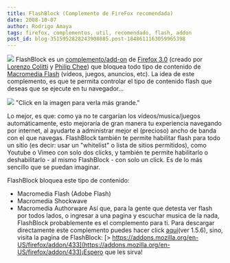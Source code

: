 ```yaml
---
title: FlashBlock (Complemento de FireFox recomendada)
date: 2008-10-07
author: Rodrigo Amaya
tags: firefox, complementos, util, recomendado, flash, addon
post_id: blog-3515952828243908885.post-1848611163059965398
---
```


[![](https://2.bp.blogspot.com/_ayvorITawE4/SOuM8GxsUqI/AAAAAAAABVQ/oqfDT6LbcLU/s320/flashblok.png)](https://2.bp.blogspot.com/_ayvorITawE4/SOuM8GxsUqI/AAAAAAAABVQ/oqfDT6LbcLU/s1600-h/flashblok.png) FlashBlock es un
[complemento/add-on](http://srbyte.blogspot.com/2008/07/qu-es-un-complementoadd-on-de-firefox.html) de [Firefox 3.0](http://srbyte.blogspot.com/2008/07/el-guiness-record-de-firefox-3.html) (creado por [Lorenzo Colitti](https://addons.mozilla.org/en-US/firefox/user/188) y [Philip Chee](https://addons.mozilla.org/en-US/firefox/user/408)) que bloquea todo tipo de contenido de [Macromedia Flash](http://www.macromedia.com/software/flash/about/) (vídeos, juegos, anuncios, etc). La idea de este complemento, es que te permita controlar el tipo de contenido flash que deseas que se ejecute en tu navegador...

[![](https://4.bp.blogspot.com/_ayvorITawE4/SOuPR3zXvII/AAAAAAAABVY/BBAFPX9Dm8U/s320/flashblock.png)](https://4.bp.blogspot.com/_ayvorITawE4/SOuPR3zXvII/AAAAAAAABVY/BBAFPX9Dm8U/s1600-h/flashblock.png)
"Click en la imagen para
verla más grande."

Lo mejor, es que: como ya no te cargarían los vídeos/musica/juegos automáticamente, esto mejoraría de gran manera tu experiencia navegando por internet, al ayudarte a administrar mejor el (precioso) ancho de banda con el que navegas. FlashBlock también te permite habilitar flash para todo un sitio (es decir: usar un "whitelist" o lista de sitios permitidos), como Youtube o Vimeo con solo dos clicks, y también te permite habilitarlo o deshabilitarlo - al mismo FlashBlock - con solo un click. Es de lo más sencillo que se puedan imaginar.

FlashBlock bloquea este tipo de contenido:

- Macromedia Flash (Adobe Flash)
- Macromedia Shockwave
- Macromedia Authorware
Así que, para la gente que detesta ver flash por todos lados, o ingresar a una pagina y escuchar musica de la nada, FlashBlock probablemente es el complemento para ti. Para descargar directamente este complemento puedes hacer click [aquí](https://addons.mozilla.org/en-US/firefox/downloads/file/28413/flashblock-1.5.6-fx.xpi)(ver 1.5.6), sino, visita la pagina de FlashBlock:
[> https://addons.mozilla.org/en-US/firefox/addon/433](https://addons.mozilla.org/en-US/firefox/addon/433)¡Espero
que les sirva!